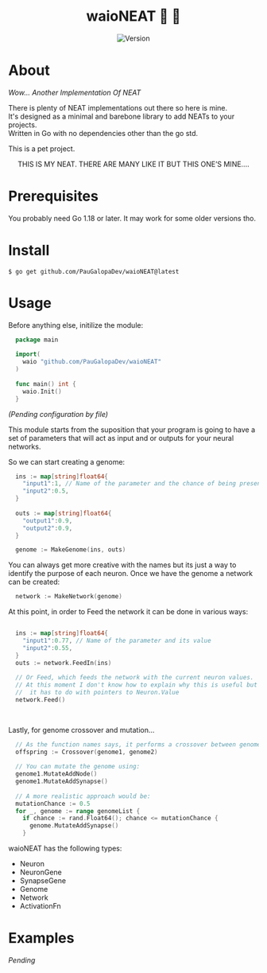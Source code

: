 <h1 align="center">waioNEAT 🧬 🧠</h1>
<p align="center">
  <a title="Version" rel="nofollow"><img src="https://img.shields.io/static/v1?label=version&message=0.0.0&color=blue" alt="Version"></a>
 <p/>

# About
_Wow... Another Implementation Of NEAT_

There is plenty of NEAT implementations out there so here is mine.    
It's designed as a minimal and barebone library to add NEATs to your projects.  
Written in Go with no dependencies other than the go std.  

This is a pet project.

<p align="center">
  THIS IS MY NEAT. THERE ARE MANY LIKE IT BUT THIS ONE’S MINE....
<P/>

# Prerequisites
You probably need Go 1.18 or later. It may work for some older versions tho.

# Install
```
$ go get github.com/PauGalopaDev/waioNEAT@latest
```

# Usage  
Before anything else, initilize the module:
```go
  package main
  
  import(
    waio "github.com/PauGalopaDev/waioNEAT"
  )
  
  func main() int {
    waio.Init()
  }
```
*(Pending configuration by file)*

This module starts from the suposition that your program is going to have a set of parameters that will act as input and or outputs for your neural networks.

So we can start creating a genome:
```go
  ins := map[string]float64{
    "input1":1, // Name of the parameter and the chance of being present at the genome (from 0.0 to 1.0)
    "input2":0.5,
  }
  
  outs := map[string]float64{
    "output1":0.9,
    "output2":0.9,
  }

  genome := MakeGenome(ins, outs)
```

You can always get more creative with the names but its just a way to identify the purpose of each neuron.
Once we have the genome a network can be created:  

```go
  network := MakeNetwork(genome)
```

At this point, in order to Feed the network it can be done in various ways:

```go

  ins := map[string]float64{
    "input1":0.77, // Name of the parameter and its value
    "input2":0.55,
  }
  outs := network.FeedIn(ins)
  
  // Or Feed, which feeds the network with the current neuron values.
  // At this moment I don't know how to explain why this is useful but
  //  it has to do with pointers to Neuron.Value
  network.Feed()
  
  
```
  
Lastly, for genome crossover and mutation...
```go
  // As the function names says, it performs a crossover between genomes and returns its offspring.
  offspring := Crossover(genome1, genome2)
  
  // You can mutate the genome using:
  genome1.MutateAddNode()
  genome1.MutateAddSynapse()
  
  // A more realistic approach would be:
  mutationChance := 0.5
  for _, genome := range genomeList {
    if chance := rand.Float64(); chance <= mutationChance {
      genome.MutateAddSynapse()
    }
```

waioNEAT has the following types:  
  - Neuron
  - NeuronGene
  - SynapseGene
  - Genome
  - Network
  - ActivationFn

# Examples
_Pending_
